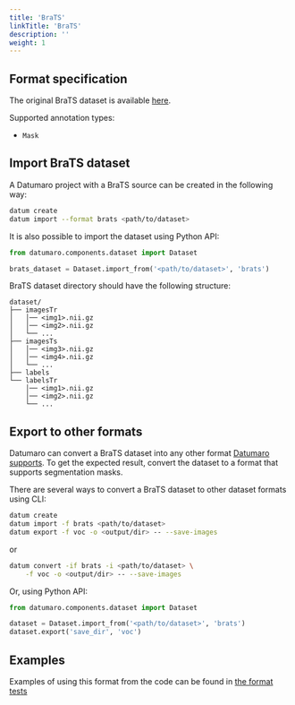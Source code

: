 ```yaml
---
title: 'BraTS'
linkTitle: 'BraTS'
description: ''
weight: 1
---
```


## Format specification

The original BraTS dataset is available
[here](https://www.med.upenn.edu/sbia/brats2018/data.html).

Supported annotation types:
- `Mask`

## Import BraTS dataset

A Datumaro project with a BraTS source can be created in the following way:

```bash
datum create
datum import --format brats <path/to/dataset>
```

It is also possible to import the dataset using Python API:

```python
from datumaro.components.dataset import Dataset

brats_dataset = Dataset.import_from('<path/to/dataset>', 'brats')
```

BraTS dataset directory should have the following structure:

<!--lint disable fenced-code-flag-->
```
dataset/
├── imagesTr
│   │── <img1>.nii.gz
│   │── <img2>.nii.gz
│   └── ...
├── imagesTs
│   │── <img3>.nii.gz
│   │── <img4>.nii.gz
│   └── ...
├── labels
└── labelsTr
    │── <img1>.nii.gz
    │── <img2>.nii.gz
    └── ...
```

## Export to other formats

Datumaro can convert a BraTS dataset into any other format [Datumaro supports](/docs/user-manual/supported_formats/).
To get the expected result, convert the dataset to a format
that supports segmentation masks.

There are several ways to convert a BraTS dataset to other dataset
formats using CLI:

```bash
datum create
datum import -f brats <path/to/dataset>
datum export -f voc -o <output/dir> -- --save-images
```
or
``` bash
datum convert -if brats -i <path/to/dataset> \
    -f voc -o <output/dir> -- --save-images
```

Or, using Python API:

```python
from datumaro.components.dataset import Dataset

dataset = Dataset.import_from('<path/to/dataset>', 'brats')
dataset.export('save_dir', 'voc')
```

## Examples

Examples of using this format from the code can be found in
[the format tests](https://github.com/openvinotoolkit/datumaro/blob/develop/tests/test_brats_format.py)
